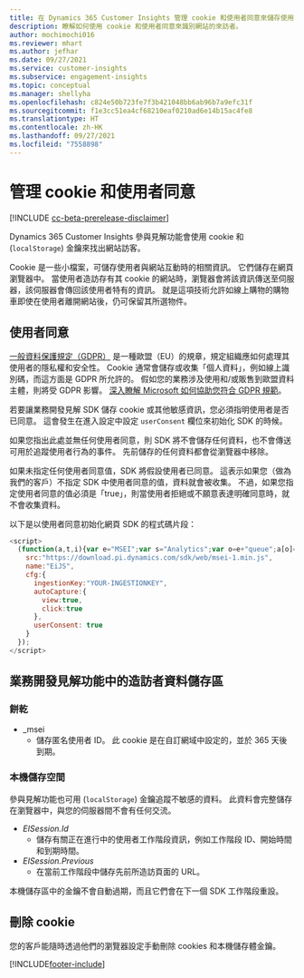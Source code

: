 ```yaml
---
title: 在 Dynamics 365 Customer Insights 管理 cookie 和使用者同意來儲存使用者資料
description: 瞭解如何使用 cookie 和使用者同意來識別網站的來訪者。
author: mochimochi016
ms.reviewer: mhart
ms.author: jefhar
ms.date: 09/27/2021
ms.service: customer-insights
ms.subservice: engagement-insights
ms.topic: conceptual
ms.manager: shellyha
ms.openlocfilehash: c824e50b723fe7f3b421048bb6ab96b7a9efc31f
ms.sourcegitcommit: f1e3cc51ea4cf68210eaf0210ad6e14b15ac4fe8
ms.translationtype: HT
ms.contentlocale: zh-HK
ms.lasthandoff: 09/27/2021
ms.locfileid: "7558898"
---
```

# <a name="manage-cookies-and-user-consent"></a>管理 cookie 和使用者同意

[!INCLUDE [cc-beta-prerelease-disclaimer](includes/cc-beta-prerelease-disclaimer.md)]

Dynamics 365 Customer Insights 參與見解功能會使用 cookie 和 (`localStorage`) 金鑰來找出網站訪客。

Cookie 是一些小檔案，可儲存使用者與網站互動時的相關資訊。 它們儲存在網頁瀏覽器中。 當使用者造訪存有其 cookie 的網站時，瀏覽器會將該資訊傳送至伺服器，該伺服器會傳回該使用者特有的資訊。 就是這項技術允許如線上購物的購物車即使在使用者離開網站後，仍可保留其所選物件。

## <a name="user-consent"></a>使用者同意

[一般資料保護規定（GDPR）](/dynamics365/get-started/gdpr/) 是一種歐盟（EU）的規章，規定組織應如何處理其使用者的隱私權和安全性。 Cookie 通常會儲存或收集「個人資料」，例如線上識別碼，而這方面是 GDPR 所允許的。 假如您的業務涉及使用和/或販售到歐盟資料主體，則將受 GDPR 影響。 [深入瞭解 Microsoft 如何協助您符合 GDPR 規範](https://www.microsoft.com/trust-center/privacy/gdpr-faqs)。

若要讓業務開發見解 SDK 儲存 cookie 或其他敏感資訊，您必須指明使用者是否已同意。 這會發生在進入設定中設定 `userConsent` 欄位來初始化 SDK 的時候。

如果您指出此處並無任何使用者同意，則 SDK 將不會儲存任何資料，也不會傳送可用於追蹤使用者行為的事件。 先前儲存的任何資料都會從瀏覽器中移除。

如果未指定任何使用者同意值，SDK 將假設使用者已同意。 這表示如果您（做為我們的客戶）不指定 SDK 中使用者同意的值，資料就會被收集。 不過，如果您指定使用者同意的值必須是「true」，則當使用者拒絕或不願意表達明確同意時，就不會收集資料。

以下是以使用者同意初始化網頁 SDK 的程式碼片段：
```js
<script>
  (function(a,t,i){var e="MSEI";var s="Analytics";var o=e+"queue";a[o]=a[o]||[];var r=a[e]||function(n){var t={};t[s]={};function e(e){while(e.length){var r=e.pop();t[s][r]=function(e){return function(){a[o].push([e,n,arguments])}}(r)}}var r="track";var i="set";e([r+"Event",r+"View",r+"Action",i+"Property",i+"User","initialize","teardown"]);return t}(i.name);var n=i.name;if(!a[e]){a[n]=r[s];a[o].push(["new",n]);setTimeout(function(){var e="script";var r=t.createElement(e);r.async=1;r.src=i.src;var n=t.getElementsByTagName(e)[0];n.parentNode.insertBefore(r,n)},1)}else{a[n]=new r[s]}if(i.user){a[n].setUser(i.user)}if(i.props){for(var c in i.props){a[n].setProperty(c,i.props[c])}}a[n].initialize(i.cfg)})(window,document,{
    src:"https://download.pi.dynamics.com/sdk/web/msei-1.min.js",
    name:"EiJS",
    cfg:{
      ingestionKey:"YOUR-INGESTIONKEY",
      autoCapture:{
        view:true,
        click:true
      },
      userConsent: true
    }
  });
</script>
```

## <a name="visitor-data-storage-in-engagement-insights-capability"></a>業務開發見解功能中的造訪者資料儲存區

### <a name="cookies"></a>餅乾

- _msei
    - 儲存匿名使用者 ID。 此 cookie 是在自訂網域中設定的，並於 365 天後到期。

### <a name="local-storage"></a>本機儲存空間

參與見解功能也可用 (`localStorage`) 金鑰追蹤不敏感的資料。 此資料會完整儲存在瀏覽器中，與您的伺服器間不會有任何交流。

- *EISession.Id*
    - 儲存有關正在進行中的使用者工作階段資訊，例如工作階段 ID、開始時間和到期時間。
- *EISession.Previous*
    - 在當前工作階段中儲存先前所造訪頁面的 URL。

本機儲存區中的金鑰不會自動過期，而且它們會在下一個 SDK 工作階段重設。

## <a name="deleting-cookies"></a>刪除 cookie

您的客戶能隨時透過他們的瀏覽器設定手動刪除 cookies 和本機儲存體金鑰。


[!INCLUDE[footer-include](../includes/footer-banner.md)]
